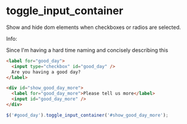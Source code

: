 toggle_input_container
======================

Show and hide dom elements when checkboxes or radios are selected.

Info:

Since I'm having a hard time naming and concisely describing this

```html
<label for="good_day">
  <input type="checkbox" id="good_day" />
  Are you having a good day?
</label>

<div id="show_good_day_more">
  <label for="good_day_more">Please tell us more</label>
  <input id="good_day_more" />
</div>
```

```javascript
$('#good_day').toggle_input_container('#show_good_day_more');
```
